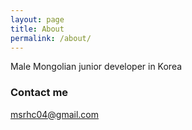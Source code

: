 ```yaml
---
layout: page
title: About
permalink: /about/
---
```


Male Mongolian junior developer in Korea

### Contact me

[msrhc04@gmail.com](mailto:msrhc04@gmail.com)

